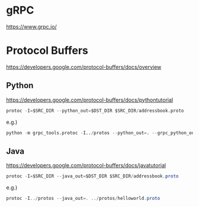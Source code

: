 # gRPC #

https://www.grpc.io/


# Protocol Buffers #

https://developers.google.com/protocol-buffers/docs/overview


## Python ##

https://developers.google.com/protocol-buffers/docs/pythontutorial

```python
protoc -I=$SRC_DIR --python_out=$DST_DIR $SRC_DIR/addressbook.proto
```

e.g.)

```python
python -m grpc_tools.protoc -I../protos --python_out=. --grpc_python_out=. ../protos/helloworld.proto
```

## Java ##

https://developers.google.com/protocol-buffers/docs/javatutorial

```java
protoc -I=$SRC_DIR --java_out=$DST_DIR $SRC_DIR/addressbook.proto
```

e.g.)

```java
protoc -I../protos --java_out=. ../protos/helloworld.proto
```
